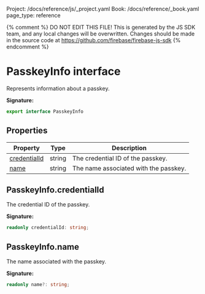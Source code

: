 Project: /docs/reference/js/_project.yaml
Book: /docs/reference/_book.yaml
page_type: reference

{% comment %}
DO NOT EDIT THIS FILE!
This is generated by the JS SDK team, and any local changes will be
overwritten. Changes should be made in the source code at
https://github.com/firebase/firebase-js-sdk
{% endcomment %}

# PasskeyInfo interface
Represents information about a passkey.

<b>Signature:</b>

```typescript
export interface PasskeyInfo 
```

## Properties

|  Property | Type | Description |
|  --- | --- | --- |
|  [credentialId](./auth.passkeyinfo.md#passkeyinfocredentialid) | string | The credential ID of the passkey. |
|  [name](./auth.passkeyinfo.md#passkeyinfoname) | string | The name associated with the passkey. |

## PasskeyInfo.credentialId

The credential ID of the passkey.

<b>Signature:</b>

```typescript
readonly credentialId: string;
```

## PasskeyInfo.name

The name associated with the passkey.

<b>Signature:</b>

```typescript
readonly name?: string;
```
